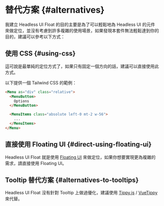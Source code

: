 # 替代方案 {#alternatives}

我建立 Headless UI Float 的目的主要是為了可以輕鬆地為 Headless UI 的元件來做定位，並沒有考慮到許多複雜的使用場景，如果發現本套件無法輕鬆達到你的目的，建議可以參考以下方式：

## 使用 CSS {#using-css}

這可說是最單純的定位方式了，如果只有固定一個方向的話，建議可以直接使用此方式。

以下提供一個 Tailwind CSS 的範例：

```html
<Menu as="div" class="relative">
  <MenuButton>
    Options
  </MenuButton>

  <MenuItems class="absolute left-0 mt-2 w-56">
    ...
  </MenuItems>
</Menu>
```

## 直接使用 Floating UI {#direct-using-floating-ui}

Headless UI Float 就是使用 [Floating UI](https://floating-ui.com/) 來做定位，如果你想要實現更為複雜的需求，請直接使用 Floating UI。

## Tooltip 替代方案 {#alternatives-to-tooltips}

Headless UI Float 沒有針對 Tooltip 上做過優化，建議使用 [Tippy.js](https://atomiks.github.io/tippyjs/) / [VueTippy](https://vue-tippy.netlify.app/) 來代替。
